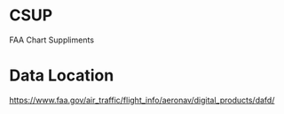 # CSUP
FAA Chart Suppliments

# Data Location
https://www.faa.gov/air_traffic/flight_info/aeronav/digital_products/dafd/
